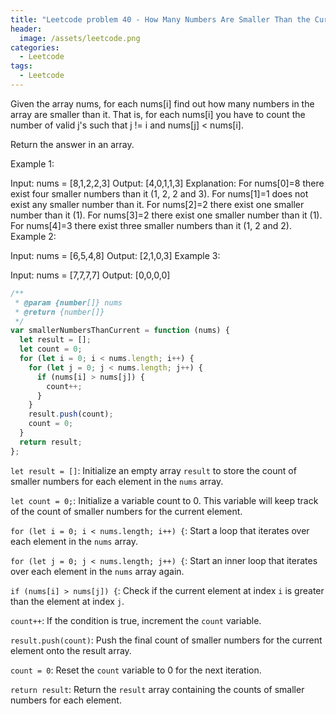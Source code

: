 ```yaml
---
title: "Leetcode problem 40 - How Many Numbers Are Smaller Than the Current Number"
header:
  image: /assets/leetcode.png
categories:
  - Leetcode
tags:
  - Leetcode
---
```


Given the array nums, for each nums[i] find out how many numbers in the array are smaller than it. That is, for each nums[i] you have to count the number of valid j's such that j != i and nums[j] < nums[i].

Return the answer in an array.

Example 1:

Input: nums = [8,1,2,2,3]
Output: [4,0,1,1,3]
Explanation:
For nums[0]=8 there exist four smaller numbers than it (1, 2, 2 and 3).
For nums[1]=1 does not exist any smaller number than it.
For nums[2]=2 there exist one smaller number than it (1).
For nums[3]=2 there exist one smaller number than it (1).
For nums[4]=3 there exist three smaller numbers than it (1, 2 and 2).
Example 2:

Input: nums = [6,5,4,8]
Output: [2,1,0,3]
Example 3:

Input: nums = [7,7,7,7]
Output: [0,0,0,0]

```js
/**
 * @param {number[]} nums
 * @return {number[]}
 */
var smallerNumbersThanCurrent = function (nums) {
  let result = [];
  let count = 0;
  for (let i = 0; i < nums.length; i++) {
    for (let j = 0; j < nums.length; j++) {
      if (nums[i] > nums[j]) {
        count++;
      }
    }
    result.push(count);
    count = 0;
  }
  return result;
};
```

`let result = []`: Initialize an empty array `result` to store the count of smaller numbers for each element in the `nums` array.

`let count = 0;`: Initialize a variable count to 0. This variable will keep track of the count of smaller numbers for the current element.

`for (let i = 0; i < nums.length; i++) {`: Start a loop that iterates over each element in the `nums` array.

`for (let j = 0; j < nums.length; j++) {`: Start an inner loop that iterates over each element in the `nums` array again.

`if (nums[i] > nums[j]) {`: Check if the current element at index `i` is greater than the element at index `j`.

`count++`: If the condition is true, increment the `count` variable.

`result.push(count)`: Push the final count of smaller numbers for the current element onto the result array.

`count = 0`: Reset the `count` variable to 0 for the next iteration.

`return result`: Return the `result` array containing the counts of smaller numbers for each element.
